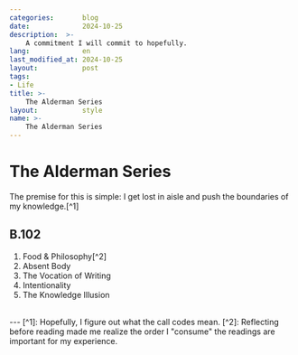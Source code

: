 ```yaml
---
categories:       blog
date:             2024-10-25
description:  >-
    A commitment I will commit to hopefully.
lang:             en
last_modified_at: 2024-10-25
layout:           post
tags:
- Life
title: >-
    The Alderman Series
layout:           style
name: >-
    The Alderman Series
---
```


# The Alderman Series

The premise for this is simple: I get lost in aisle and push the boundaries of my knowledge.[^1]

## B.102
1. Food & Philosophy[^2]
2. Absent Body 
3. The Vocation of Writing
4. Intentionality
5. The Knowledge Illusion

<br/>
---
[^1]: Hopefully, I figure out what the call codes mean.
[^2]: Reflecting before reading made me realize the order I "consume" the readings are important for my experience.